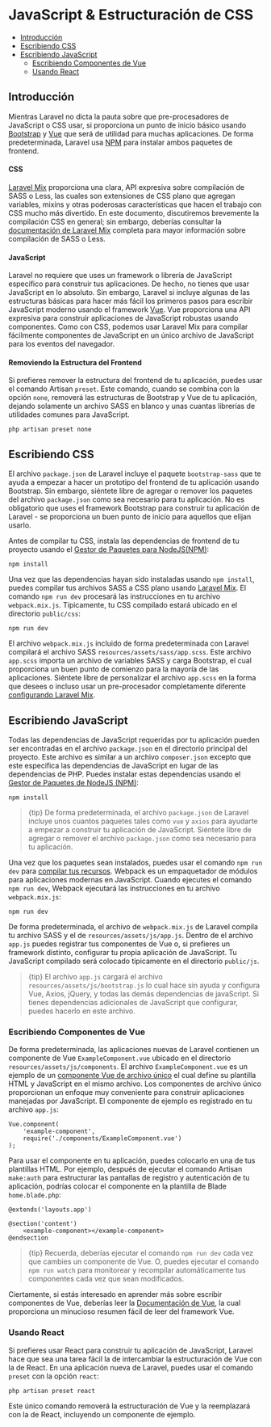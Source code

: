 # JavaScript & Estructuración de CSS

- [Introducción](#introduction)
- [Escribiendo CSS](#writing-css)
- [Escribiendo JavaScript](#writing-javascript)
    - [Escribiendo Componentes de Vue](#writing-vue-components)
    - [Usando React](#using-react)

<a name="introduction"></a>
## Introducción

Mientras Laravel no dicta la pauta sobre que pre-procesadores de JavaScript o CSS usar, si proporciona un punto de inicio básico usando [Bootstrap](https://getbootstrap.com/) y [Vue](https://vuejs.org) que será de utilidad para muchas aplicaciones. De forma predeterminada, Laravel usa [NPM](https://www.npmjs.org) para instalar ambos paquetes de frontend.

#### CSS

[Laravel Mix](/docs/{{version}}/mix) proporciona una clara, API expresiva sobre compilación de SASS o Less, las cuales son extensiones de CSS plano que agregan variables, mixins y otras poderosas características que hacen el trabajo con CSS mucho más divertido. En este documento, discutiremos brevemente la compilación CSS en general; sin embargo, deberías consultar la [documentación de Laravel Mix](/docs/{{version}}/mix) completa para mayor información sobre compilación de SASS o Less.

#### JavaScript

Laravel no requiere que uses un framework o librería de JavaScript específico para construir tus aplicaciones. De hecho, no tienes que usar JavaScript en lo absoluto. Sin embargo, Laravel si incluye algunas de las estructuras básicas para hacer más fácil los primeros pasos para escribir JavaScript moderno usando el framework [Vue](https://vuejs.org). Vue proporciona una API expresiva para construir aplicaciones de JavaScript robustas usando componentes. Como con CSS, podemos usar Laravel Mix para compilar fácilmente componentes de JavaScript en un único archivo de JavaScript para los eventos del navegador.

#### Removiendo la Estructura del Frontend

Si prefieres remover la estructura del frontend de tu aplicación, puedes usar el comando Artisan `preset`. Este comando, cuando se combina con la opción `none`, removerá las estructuras de Bootstrap y Vue de tu aplicación, dejando solamente un archivo SASS en blanco y unas cuantas librerías de utilidades comunes para JavaScript.

    php artisan preset none

<a name="writing-css"></a>
## Escribiendo CSS

El archivo `package.json` de Laravel incluye el paquete `bootstrap-sass` que te ayuda a empezar a hacer un prototipo del frontend de tu aplicación usando Bootstrap. Sin embargo, siéntete libre de agregar o remover los paquetes del archivo `package.json` como sea necesario para tu aplicación. No es obligatorio que uses el framework Bootstrap para construir tu aplicación de Laravel - se proporciona un buen punto de inicio para aquellos que elijan usarlo.

Antes de compilar tu CSS, instala las dependencias de frontend de tu proyecto usando el [Gestor de Paquetes para NodeJS(NPM)](https://www.npmjs.org):

    npm install

Una vez que las dependencias hayan sido instaladas usando `npm install`, puedes compilar tus archivos SASS a CSS plano usando [Laravel Mix](/docs/{{version}}/mix#working-with-stylesheets). El comando `npm run dev` procesará las instrucciones en tu archivo `webpack.mix.js`. Típicamente, tu CSS compilado estará ubicado en el directorio `public/css`:

    npm run dev

El archivo `webpack.mix.js` incluido de forma predeterminada con Laravel compilará el archivo SASS `resources/assets/sass/app.scss`. Este archivo `app.scss` importa un archivo de variables SASS y carga Bootstrap, el cual proporciona un buen punto de comienzo para la mayoría de las aplicaciones. Siéntete libre de personalizar el archivo `app.scss` en la forma que desees o incluso usar un pre-procesador completamente diferente [configurando Laravel Mix](/docs/{{version}}/mix).

<a name="writing-javascript"></a>
## Escribiendo JavaScript

Todas las dependencias de JavaScript requeridas por tu aplicación pueden ser encontradas en el archivo `package.json` en el directorio principal del proyecto. Este archivo es similar a un archivo `composer.json` excepto que este especifica las dependencias de JavaScript en lugar de las dependencias de PHP. Puedes instalar estas dependencias usando el [Gestor de Paquetes de NodeJS (NPM)](https://www.npmjs.org): 

    npm install

> {tip} De forma predeterminada, el archivo `package.json` de Laravel incluye unos cuantos paquetes tales como `vue` y `axios` para ayudarte a empezar a construir tu aplicación de JavaScript. Siéntete libre de agregar o remover el archivo `package.json` como sea necesario para tu aplicación.

Una vez que los paquetes sean instalados, puedes usar el comando `npm run dev` para [compilar tus recursos](/docs/{{version}}/mix). Webpack es un empaquetador de módulos para aplicaciones modernas en JavaScript. Cuando ejecutes el comando `npm run dev`, Webpack ejecutará las instrucciones en tu archivo `webpack.mix.js`:

    npm run dev

De forma predeterminada, el archivo de `webpack.mix.js` de Laravel compila tu archivo SASS y el de `resources/assets/js/app.js`. Dentro de el archivo `app.js` puedes registrar tus componentes de Vue o, si prefieres un framework distinto, configurar tu propia aplicación de JavaScript. Tu JavaScript compilado será colocado típicamente en el directorio `public/js`.

> {tip} El archivo `app.js` cargará el archivo `resources/assets/js/bootstrap.js` lo cual hace sin ayuda y configura Vue, Axios, jQuery, y todas las demás dependencias de javaScript. Si tienes dependencias adicionales de JavaScript que configurar, puedes hacerlo en este archivo.

<a name="writing-vue-components"></a>
### Escribiendo Componentes de Vue

De forma predeterminada, las aplicaciones nuevas de Laravel contienen un componente de Vue `ExampleComponent.vue` ubicado en el directorio `resources/assets/js/components`. El archivo `ExampleComponent.vue` es un ejemplo de un [componente Vue de archivo único](https://vuejs.org/guide/single-file-components) el cual define su plantilla HTML y JavaScript en el mismo archivo. Los componentes de archivo único proporcionan un enfoque muy conveniente para construir aplicaciones manejadas por JavaScript. El componente de ejemplo es registrado en tu archivo `app.js`:

    Vue.component(
        'example-component',
        require('./components/ExampleComponent.vue')
    );

Para usar el componente en tu aplicación, puedes colocarlo en una de tus plantillas HTML. Por ejemplo, después de ejecutar el comando Artisan `make:auth` para estructurar las pantallas de registro y autenticación de tu aplicación, podrías colocar el componente en la plantilla de Blade `home.blade.php`:

    @extends('layouts.app')

    @section('content')
        <example-component></example-component>
    @endsection

> {tip} Recuerda, deberías ejecutar el comando `npm run dev` cada vez que cambies un componente de Vue. O, puedes ejecutar el comando `npm run watch` para monitorear y recompilar automáticamente tus componentes cada vez que sean modificados.

Ciertamente, si estás interesado en aprender más sobre escribir componentes de Vue, deberías leer la [Documentación de Vue](https://vuejs.org/guide/), la cual proporciona un minucioso resumen fácil de leer del framework Vue.

<a name="using-react"></a>
### Usando React

Si prefieres usar React para construir tu aplicación de JavaScript, Laravel hace que sea una tarea fácil la de intercambiar la estructuración de Vue con la de React. En una aplicación nueva de Laravel, puedes usar el comando `preset` con la opción `react`:

    php artisan preset react

Este único comando removerá la estructuración de Vue y la reemplazará con la de React, incluyendo un componente de ejemplo.
